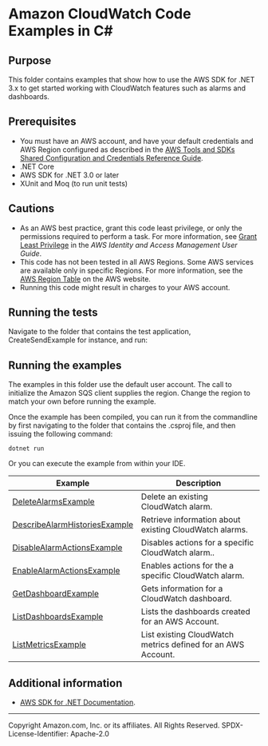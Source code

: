 <!-- Copyright Amazon.com, Inc. or its affiliates. All Rights Reserved.
     SPDX - License - Identifier: Apache - 2.0 -->

# Amazon CloudWatch Code Examples in C\#

## Purpose

This folder contains examples that show how to use the AWS SDK for .NET 3.x to
get started working with CloudWatch features such as alarms and
dashboards.

## Prerequisites

- You must have an AWS account, and have your default credentials and AWS Region
  configured as described in the [AWS Tools and SDKs Shared Configuration and
  Credentials Reference Guide](https://docs.aws.amazon.com/credref/latest/refdocs/creds-config-files.html).
- .NET Core 
- AWS SDK for .NET 3.0 or later
- XUnit and Moq (to run unit tests)

## Cautions

- As an AWS best practice, grant this code least privilege, or only the 
  permissions required to perform a task. For more information, see 
  [Grant Least Privilege](https://docs.aws.amazon.com/IAM/latest/UserGuide/best-practices.html#grant-least-privilege) 
  in the *AWS Identity and Access Management 
  User Guide*.
- This code has not been tested in all AWS Regions. Some AWS services are 
  available only in specific Regions. For more information, see the 
  [AWS Region Table](https://aws.amazon.com/about-aws/global-infrastructure/regional-product-services/)
  on the AWS website.
- Running this code might result in charges to your AWS account.

## Running the tests

Navigate to the folder that contains the test application, CreateSendExample
for instance, and run:

## Running the examples

The examples in this folder use the default user account. The call to
initialize the Amazon SQS client supplies the region. Change the region to
match your own before running the example.

Once the example has been compiled, you can run it from the commandline by
first navigating to the folder that contains the .csproj file, and then
issuing the following command:

```
dotnet run
```

Or you can execute the example from within your IDE.

| Example | Description |
|---------|-------------|
| [DeleteAlarmsExample](DeleteAlarmsExample/) | Delete an existing CloudWatch alarm. |
| [DescribeAlarmHistoriesExample](DescribeAlarmHistoriesExample/) | Retrieve information about existing CloudWatch alarms. |
| [DisableAlarmActionsExample](DisableAlarmActionsExample/) | Disables actions for a specific CloudWatch alarm.. |
| [EnableAlarmActionsExample](EnableAlarmActionsExample/) | Enables actions for the a specific CloudWatch alarm. |
| [GetDashboardExample](GetDashboardExample/) | Gets information for a CloudWatch dashboard. |
| [ListDashboardsExample](ListDashboardsExample/) | Lists the dashboards created for an AWS Account. |
| [ListMetricsExample](ListMetricsExample/) | List existing CloudWatch metrics defined for an AWS Account. |

## Additional information

- [AWS SDK for .NET Documentation](https://docs.aws.amazon.com/sdk-for-net/index.html#latest-version).

---
Copyright Amazon.com, Inc. or its affiliates. All Rights Reserved.
SPDX-License-Identifier: Apache-2.0